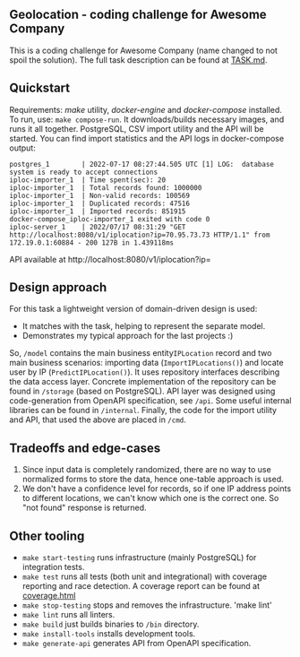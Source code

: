## Geolocation - coding challenge for Awesome Company

This is a coding challenge for Awesome Company (name changed to not spoil the solution).
The full task description can be found at [TASK.md](TASK.md).

## Quickstart
Requirements: *make* utility, *docker-engine* and *docker-compose* installed.
To run, use: `make compose-run`. It downloads/builds necessary images, and runs it all together. PostgreSQL, CSV import
utility and the API will be started. You can find import statistics and the API logs in docker-compose output:
```
postgres_1        | 2022-07-17 08:27:44.505 UTC [1] LOG:  database system is ready to accept connections
iploc-importer_1  | Time spent(sec): 20
iploc-importer_1  | Total records found: 1000000
iploc-importer_1  | Non-valid records: 100569
iploc-importer_1  | Duplicated records: 47516
iploc-importer_1  | Imported records: 851915
docker-compose_iploc-importer_1 exited with code 0
iploc-server_1    | 2022/07/17 08:31:29 "GET http://localhost:8080/v1/iplocation?ip=70.95.73.73 HTTP/1.1" from 172.19.0.1:60884 - 200 127B in 1.439118ms

```
API available at http://localhost:8080/v1/iplocation?ip=<ip>

## Design approach
For this task a lightweight version of domain-driven design is used:
- It matches with the task, helping to represent the separate model.
- Demonstrates my typical approach for the last projects :)

So, `/model` contains the main business entity`IPLocation` record and two main business scenarios: importing data (`ImportIPLocations()`)
and locate user by IP (`PredictIPLocation()`). It uses repository interfaces describing the data access layer.
Concrete implementation of the repository can be found in `/storage` (based on PostgreSQL).
API layer was designed using code-generation from OpenAPI specification, see `/api`. Some useful internal libraries can be found in `/internal`.
Finally, the code for the import utility and API, that used the above are placed in `/cmd`.

## Tradeoffs and edge-cases
1. Since input data is completely randomized, there are no way to use normalized forms to store the data, hence one-table
   approach is used.
2. We don't have a confidence level for records, so if one IP address points to different locations,
   we can't know which one is the correct one. So "not found" response is returned.

## Other tooling
* `make start-testing` runs infrastructure (mainly PostgreSQL) for integration tests.
* `make test` runs all tests (both unit and integrational) with coverage reporting and race detection. A coverage report can be found
  at [coverage.html](coverage.html)
* `make stop-testing` stops and removes the infrastructure.
  'make lint'
* `make lint` runs all linters.
* `make build` just builds binaries to `/bin` directory.
* `make install-tools` installs development tools.
* `make generate-api` generates API from OpenAPI specification.